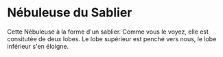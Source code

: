 # Nébuleuse du Sablier

Cette Nébuleuse à la forme d'un sablier. Comme vous le voyez, elle est
consitutée de deux lobes. Le lobe supérieur est penché vers nous, le lobe
inférieur s'en éloigne.
